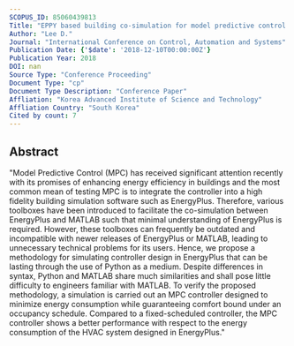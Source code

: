 ```yaml
---
SCOPUS_ID: 85060439813
Title: "EPPY based building co-simulation for model predictive control of HVAC optimization"
Author: "Lee D."
Journal: "International Conference on Control, Automation and Systems"
Publication Date: {'$date': '2018-12-10T00:00:00Z'}
Publication Year: 2018
DOI: nan
Source Type: "Conference Proceeding"
Document Type: "cp"
Document Type Description: "Conference Paper"
Affliation: "Korea Advanced Institute of Science and Technology"
Affliation Country: "South Korea"
Cited by count: 7
---
```


## Abstract
"Model Predictive Control (MPC) has received significant attention recently with its promises of enhancing energy efficiency in buildings and the most common mean of testing MPC is to integrate the controller into a high fidelity building simulation software such as EnergyPlus. Therefore, various toolboxes have been introduced to facilitate the co-simulation between EnergyPlus and MATLAB such that minimal understanding of EnergyPlus is required. However, these toolboxes can frequently be outdated and incompatible with newer releases of EnergyPlus or MATLAB, leading to unnecessary technical problems for its users. Hence, we propose a methodology for simulating controller design in EnergyPlus that can be lasting through the use of Python as a medium. Despite differences in syntax, Python and MATLAB share much similarities and shall pose little difficulty to engineers familiar with MATLAB. To verify the proposed methodology, a simulation is carried out an MPC controller designed to minimize energy consumption while guaranteeing comfort bound under an occupancy schedule. Compared to a fixed-scheduled controller, the MPC controller shows a better performance with respect to the energy consumption of the HVAC system designed in EnergyPlus."
